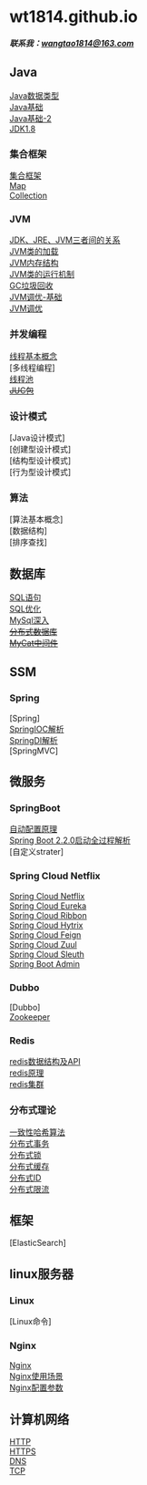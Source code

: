 # wt1814.github.io  

***联系我：wangtao1814@163.com***  

## Java  
[Java数据类型](java/数据类型.md)    
[Java基础](java/Java基础-1.md)    
[Java基础-2](java/Java基础-2.md)    
[JDK1.8](java/JDK8.md)  

### 集合框架  
[集合框架](java/Collection/1.集合框架.md)  
[Map](java/Collection/2.Map.md)  
[Collection](java/Collection/3.Collection.md)  

### JVM  
[JDK、JRE、JVM三者间的关系](java/JVM/1.JDK、JRE、JVM三者间的关系.md)  
[JVM类的加载](java/JVM/2.JVM类的加载.md)  
[JVM内存结构](java/JVM/3.JVM内存结构.md)  
[JVM类的运行机制](java/JVM/4.JVM类的运行机制.md)  
[GC垃圾回收](java/JVM/5.GC垃圾回收.md)  
[JVM调优-基础](java/JVM/6.JVM调优-基础.md)  
[JVM调优](java/JVM/7.JVM调优.md)  

### 并发编程  
[线程基本概念](java/concurrent/1.Thread.md)  
[多线程编程]  
[线程池](java/concurrent/3.ThreadPool.md)  
[~~JUC包~~](java/concurrent/4.ConcurrentPackage.md)  

### 设计模式  
[Java设计模式]  
[创建型设计模式]  
[结构型设计模式]  
[行为型设计模式]  

### 算法  
[算法基本概念]  
[数据结构]  
[排序查找]  

## 数据库  
[SQL语句](SQL/1.SQL语句.md)  
[SQL优化](SQL/2.SQL优化.md)  
[MySql深入](SQL/3.MySql深入.md)  
[~~分布式数据库~~](SQL/4.分布式数据库.md)  
[~~MyCat中间件~~](SQL/5.MyCat中间件.md)  

## SSM  
### Spring  
[Spring]  
[SpringIOC解析](sourceCode/Spring/1.SpringIOC.md)  
[SpringDI解析](sourceCode/Spring/2.SpringDI.md)  
[SpringMVC]  


## 微服务  
### SpringBoot  
[自动配置原理](sourceCode/SpringBoot/1.自动配置原理.md)  
[Spring Boot 2.2.0启动全过程解析](sourceCode/SpringBoot/2.SpringBoot2.2.0启动全过程源码分析.md)  
[自定义strater]

### Spring Cloud Netflix  
[Spring Cloud Netflix](microService/SpringCloudNetflix/0.Netflix.md)  
[Spring Cloud Eureka](microService/SpringCloudNetflix/1.Eureka.md)  
[Spring Cloud Ribbon](microService/SpringCloudNetflix/2.Ribbon.md)  
[Spring Cloud Hytrix](microService/SpringCloudNetflix/3.Hytrix.md)  
[Spring Cloud Feign](microService/SpringCloudNetflix/4.Feign.md)  
[Spring Cloud Zuul](microService/SpringCloudNetflix/5.Zuul.md)  
[Spring Cloud Sleuth](microService/SpringCloudNetflix/6.Sleuth.md)  
[Spring Boot Admin](microService/SpringCloudNetflix/7.SpringBootAdmin.md)  

### Dubbo  
[Dubbo]  
[Zookeeper](microService/Dubbo/Zookeeper.md)  

### Redis
[redis数据结构及API](microService/Redis/Redis数据结构及API.md)  
[redis原理](microService/Redis/Redis原理.md)  
[redis集群](microService/Redis/Redis集群.md)  

### 分布式理论  
[一致性哈希算法](microService/分布式算法-consistent.md)  
[分布式事务](microService/分布式事务.md)  
[分布式锁](microService/分布式锁.md)  
[分布式缓存](microService/分布式缓存.md)  
[分布式ID](microService/分布式ID.md)  
[分布式限流](microService/分布式限流.md)   

<div style='display: none'>
## 分布式通信  
### NIO  

### Netty  

</div>

## 框架  
[ElasticSearch]  



## linux服务器  
### Linux  
[Linux命令]  

### Nginx  
[Nginx](Linux/Nginx/1.nginx.md)  
[Nginx使用场景](Linux/Nginx/2.nginx使用场景.md)   
[Nginx配置参数](Linux/Nginx/3.nginx配置参数.md)     

## 计算机网络  

[HTTP](/network/1.HTTP.md)  
[HTTPS](/network/2.HTTPS.md)  
[DNS](network/3.DNS.md)  
[TCP](/network/4.TCP.md)  


